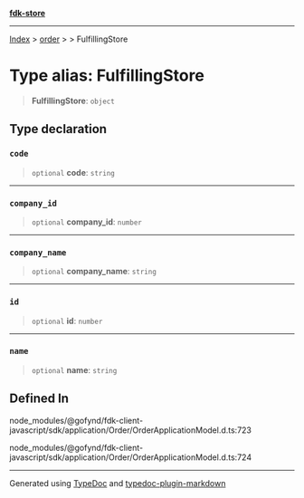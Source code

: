 [**fdk-store**](../../../README.md)
***

[Index](../../../API.md) > [order](../../README.md) > [<internal>](../README.md) > FulfillingStore

# Type alias: FulfillingStore

> **FulfillingStore**: `object`

## Type declaration

### `code`

> `optional` **code**: `string`

***

### `company_id`

> `optional` **company\_id**: `number`

***

### `company_name`

> `optional` **company\_name**: `string`

***

### `id`

> `optional` **id**: `number`

***

### `name`

> `optional` **name**: `string`

## Defined In

node\_modules/@gofynd/fdk-client-javascript/sdk/application/Order/OrderApplicationModel.d.ts:723

node\_modules/@gofynd/fdk-client-javascript/sdk/application/Order/OrderApplicationModel.d.ts:724

***
Generated using [TypeDoc](https://typedoc.org/) and [typedoc-plugin-markdown](https://www.npmjs.com/package/typedoc-plugin-markdown)
